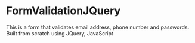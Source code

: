 # FormValidationJQuery

This is a form that validates email address, phone number and passwords. Built from scratch using JQuery, JavaScript
